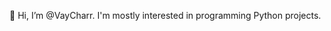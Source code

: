 👋 Hi, I’m @VayCharr. I'm mostly interested in programming Python projects.

<!---
VayCharr/VayCharr is a ✨ special ✨ repository because its `README.md` (this file) appears on your GitHub profile.
You can click the Preview link to take a look at your changes.
--->
